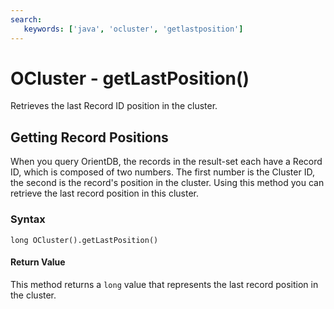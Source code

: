 ```yaml
---
search:
   keywords: ['java', 'ocluster', 'getlastposition']
---
```


# OCluster - getLastPosition()

Retrieves the last Record ID position in the cluster.

## Getting Record Positions

When you query OrientDB, the records in the result-set each have a Record ID, which is composed of two numbers.  The first number is the Cluster ID, the second is the record's position in the cluster.  Using this method you can retrieve the last record position in this cluster.

### Syntax

```
long OCluster().getLastPosition()
```

#### Return Value

This method returns a `long` value that represents the last record position in the cluster.
